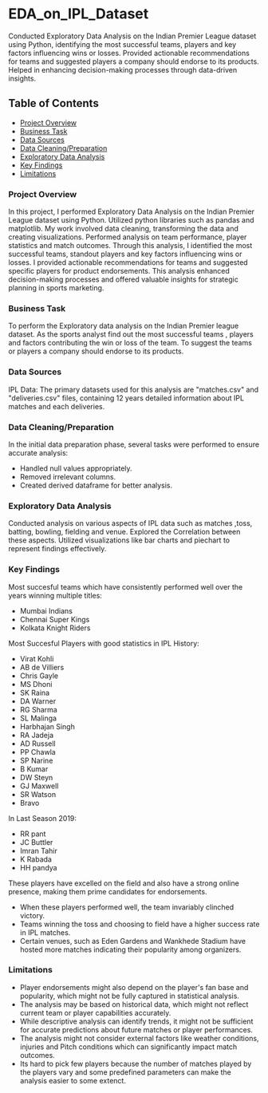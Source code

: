 # EDA_on_IPL_Dataset
Conducted Exploratory Data Analysis on the Indian Premier League dataset using Python, identifying the most successful teams, players and key factors influencing wins or losses. Provided actionable recommendations for teams and suggested players a company should endorse to its products. Helped in enhancing decision-making processes through data-driven insights.

## Table of Contents
- [Project Overview](#project-overview)
- [Business Task](#business-task)
- [Data Sources](#data-sources)
- [Data Cleaning/Preparation](#data-cleaningpreparation)
- [Exploratory Data Analysis](#exploratory-data-analysis)
- [Key Findings](#key-findings)
- [Limitations](#limitations)

### Project Overview
In this project, I performed Exploratory Data Analysis on the Indian Premier League dataset using Python. Utilized python libraries such as pandas and matplotlib. My work involved data cleaning, transforming the data and creating visualizations. Performed analysis on team performance, player statistics and match outcomes. Through this analysis, I identified the most successful teams, standout players and key factors influencing wins or losses. I provided actionable recommendations for teams and suggested specific players for product endorsements. This analysis enhanced decision-making processes and offered valuable insights for strategic planning in sports marketing.

### Business Task
To perform the Exploratory data analysis on the Indian Premier league dataset. As the sports analyst find out the most successful teams , players and factors contributing the win or loss of the team. To suggest the teams or players a company should endorse to its products.

### Data Sources
IPL Data: The primary datasets used for this analysis are "matches.csv" and "deliveries.csv" files, containing 12 years detailed information about IPL matches and each deliveries.

### Data Cleaning/Preparation
In the initial data preparation phase, several tasks were performed to ensure accurate analysis:
- Handled null values appropriately.
- Removed irrelevant columns.
- Created derived dataframe for better analysis.

### Exploratory Data Analysis
Conducted analysis on various aspects of IPL data such as matches ,toss, batting, bowling, fielding and venue. Explored the Correlation between these aspects. Utilized visualizations like bar charts and piechart to represent findings effectively.

### Key Findings

Most succesful teams which have consistently performed well over the years winning multiple titles:
-  Mumbai Indians
-  Chennai Super Kings
-  Kolkata Knight Riders
  
Most Succesful Players with good statistics in IPL History:

- Virat Kohli
- AB de Villiers
- Chris Gayle
- MS Dhoni
- SK Raina
- DA Warner
- RG Sharma
- SL Malinga
- Harbhajan Singh
- RA Jadeja
- AD Russell
- PP Chawla
- SP Narine
- B Kumar
- DW Steyn
- GJ Maxwell
- SR Watson
- Bravo

In Last Season 2019: 
- RR pant
- JC Buttler
- Imran Tahir
- K Rabada
- HH pandya

These players have excelled on the field and also have a strong online presence, making them prime candidates for endorsements.

- When these players performed well, the team invariably clinched victory.
- Teams winning the toss and choosing to field have a higher success rate in IPL matches.
- Certain venues, such as Eden Gardens and Wankhede Stadium have hosted more matches indicating their popularity among organizers.

### Limitations

- Player endorsements might also depend on the player's fan base and popularity, which might not be fully captured in statistical analysis.
- The analysis may be based on historical data, which might not reflect current team or player capabilities accurately.
- While descriptive analysis can identify trends, it might not be sufficient for accurate predictions about future matches or player performances.
- The analysis might not consider external factors like weather conditions, injuries and Pitch conditions which can significantly impact match outcomes.
- Its hard to pick few players because the number of matches played by the players vary and some predefined parameters can make the analysis easier to some extenct.
